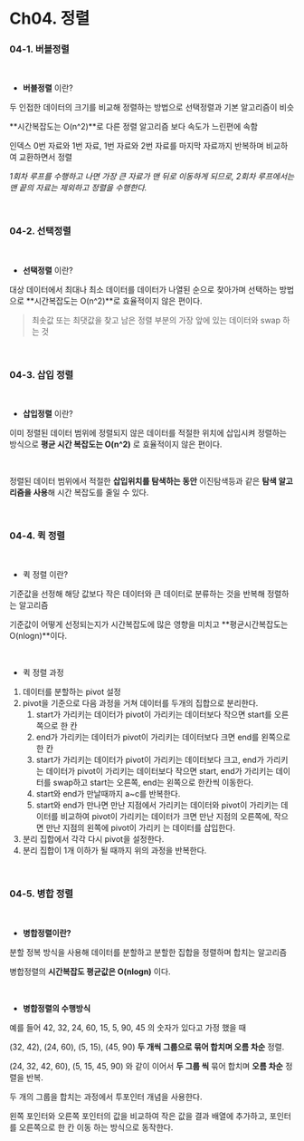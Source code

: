 # Ch04. 정렬

### 04-1. 버블정렬

<br>

- **버블정렬** 이란?

두 인접한 데이터의 크기를 비교해 정렬하는 방법으로 선택정렬과 기본 알고리즘이 비슷

**시간복잡도는 O(n^2)**로 다른 정렬 알고리즘 보다 속도가 느린편에 속함

인덱스 0번 자료와 1번 자료, 1번 자료와 2번 자료를 마지막 자료까지 반복하며 비교하여 교환하면서 정렬

_1회차 루프를 수행하고 나면 가장 큰 자료가 맨 뒤로 이동하게 되므로, 2회차 루프에서는 맨 끝의 자료는 제외하고 정렬을 수행한다._

<!--
- 예제

[2750 - 수 정렬하기1](https://www.notion.so/2750-1-f32952e95295434a965eb693a4307dce?pvs=21)

[1377 - 버블 소트 프로그램1](https://www.notion.so/1377-1-2f5804c9cffb45c79210daee013b0f17?pvs=21) -->

<br>

### 04-2. 선택정렬

<br>

- **선택정렬** 이란?

대상 데이터에서 최대나 최소 데이터를 데이터가 나열된 순으로 찾아가며 선택하는 방법으로 **시간복잡도는 O(n^2)**로 효율적이지 않은 편이다.

> 최솟값 또는 최댓값을 찾고 남은 정렬 부분의 가장 앞에 있는 데이터와 swap 하는 것

<!--
- 예제

[1427 - 내림차순으로 자릿수 정렬하기](https://www.notion.so/1427-650fc0d9ac4340ad8bdd253bbfe95602?pvs=21) -->

<br>

### 04-3. 삽입 정렬

<br>

- **삽입정렬** 이란?

이미 정렬된 데이터 범위에 정렬되지 않은 데이터를 적절한 위치에 삽입시켜 정렬하는 방식으로 **평균 시간 복잡도는 O(n^2)** 로 효율적이지 않은 편이다.

<br>

정렬된 데이터 범위에서 적절한 **삽입위치를 탐색하는 동안** 이진탐색등과 같은 **탐색 알고리즘을 사용**해 시간 복잡도를 줄일 수 있다.

<!-- - 예제

[11399 - ATM 인출 시간 계산하기](https://www.notion.so/11399-ATM-0898330eb53b482b86ac8a2c7aad97e4?pvs=21) -->

<br>

### 04-4. 퀵 정렬

<br>

- 퀵 정렬 이란?

기준값을 선정해 해당 값보다 작은 데이터와 큰 데이터로 분류하는 것을 반복해 정렬하는 알고리즘

기준값이 어떻게 선정되는지가 시간복잡도에 많은 영향을 미치고 **평균시간복잡도는 O(nlogn)**이다.

<br>

- 퀵 정렬 과정

1. 데이터를 분할하는 pivot 설정
2. pivot을 기준으로 다음 과정을 거쳐 데이터를 두개의 집합으로 분리한다.
   1. start가 가리키는 데이터가 pivot이 가리키는 데이터보다 작으면 start를 오른쪽으로 한 칸
   2. end가 가리키는 데이터가 pivot이 가리키는 데이터보다 크면 end를 왼쪽으로 한 칸
   3. start가 가리키는 데이터가 pivot이 가리키는 데이터보다 크고, end가 가리키는 데이터가 pivot이 가리키는 데이터보다 작으면 start, end가 가리키는 데이터를 swap하고 start는 오른쪽, end는 왼쪽으로 한칸씩 이동한다.
   4. start와 end가 만날때까지 a~c를 반복한다.
   5. start와 end가 만나면 만난 지점에서 가리키는 데이터와 pivot이 가리키는 데이터를 비교하여 pivot이 가리키는 데이터가 크면 만난 지점의 오른쪽에, 작으면 만난 지점의 왼쪽에 pivot이 가리키 는 데이터를 삽입한다.
3. 분리 집합에서 각각 다시 pivot을 설정한다.
4. 분리 집합이 1개 이하가 될 때까지 위의 과정을 반복한다.

<br>

<!-- - 예제

[11004 - K번째 수 구하기](https://www.notion.so/11004-K-c52892e74f834e9cbf6607f64e7d978e?pvs=21) 미완료 -->

### 04-5. 병합 정렬

<br>

- **병합정렬이란?**

분할 정복 방식을 사용해 데이터를 분할하고 분할한 집합을 정렬하며 합치는 알고리즘

병합정렬의 **시간복잡도 평균값은 O(nlogn)** 이다.

<br>

- **병합정렬의 수행방식**

예를 들어 42, 32, 24, 60, 15, 5, 90, 45 의 숫자가 있다고 가정 했을 때

(32, 42), (24, 60), (5, 15), (45, 90) **두 개씩 그룹으로 묶어 합치며 오름 차순** 정렬.

(24, 32, 42, 60), (5, 15, 45, 90) 와 같이 이어서 **두 그룹 씩** 묶어 합치며 **오름 차순** 정렬을 반복.

두 개의 그룹을 합치는 과정에서 투포인터 개념을 사용한다.

왼쪽 포인터와 오른쪽 포인터의 값을 비교하여 작은 값을 결과 배열에 추가하고, 포인터를 오른쪽으로 한 칸 이동 하는 방식으로 동작한다.

<!-- - 예제

[2751 - 수 정렬하기2](https://www.notion.so/2751-2-97ec051757b54d219bd669f7d96260fa?pvs=21)

[1517 - 버블 소트 프로그램2](https://www.notion.so/1517-2-da597f6c183c494ba314197a88d52fff?pvs=21) -->
